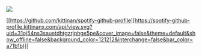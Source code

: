 ![](https://komarev.com/ghpvc/?username=20waystokillsomeone&style=flat-square&color=020202&label=observers)


[[https://github.com/kittinan/spotify-github-profile][https://spotify-github-profile.kittinanx.com/api/view.svg?uid=31oj54ns3sauetdhtgzrjphge5pe&cover_image=false&theme=default&show_offline=false&background_color=121212&interchange=false&bar_color=a71b1b)]]
